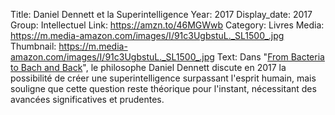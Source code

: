 Title: Daniel Dennett et la Superintelligence
Year: 2017
Display_date: 2017
Group: Intellectuel
Link: https://amzn.to/46MGWwb
Category: Livres
Media: https://m.media-amazon.com/images/I/91c3UgbstuL._SL1500_.jpg
Thumbnail: https://m.media-amazon.com/images/I/91c3UgbstuL._SL1500_.jpg
Text: Dans "[From Bacteria to Bach and Back](https://amzn.to/46MGWwb)", le philosophe Daniel Dennett discute en 2017 la possibilité de créer une superintelligence surpassant l'esprit humain, mais souligne que cette question reste théorique pour l'instant, nécessitant des avancées significatives et prudentes.